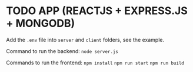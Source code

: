 # TODO APP (REACTJS + EXPRESS.JS + MONGODB)

Add the `.env` file into `server` and `client` folders, see the example.

Command to run the backend:
`node server.js`

Commands to run the frontend:
`npm install`
`npm run start`
`npm run build`
